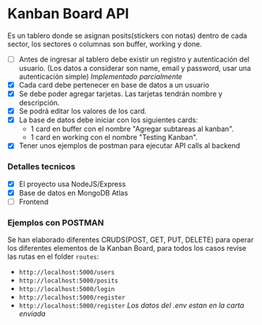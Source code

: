 # Kanban Board API #
Es un tablero donde se asignan posits(stickers con notas) dentro de cada sector, los sectores o columnas son buffer, working y done.
- [ ] Antes de ingresar al tablero debe existir un registro y autenticación del usuario. (Los datos a considerar son name, email y password, usar una autenticación simple) *Implementado parcialmente*
- [X] Cada card debe pertenecer en base de datos a un usuario
- [X] Se debe poder agregar tarjetas. Las tarjetas tendrán nombre y descripción.
- [X] Se podrá editar los valores de los card.
- [X] La base de datos debe iniciar con los siguientes cards:
    - 1 card en buffer con el nombre "Agregar subtareas al kanban".
    - 1 card en working con el nombre "Testing Kanban".
- [X] Tener unos ejemplos de postman para ejecutar API calls al backend

### Detalles tecnicos
- [X] El proyecto usa NodeJS/Express
- [X] Base de datos en MongoDB Atlas
- [ ] Frontend

### Ejemplos con POSTMAN
Se han elaborado diferentes CRUDS(POST, GET, PUT, DELETE) para operar los diferentes elementos de la Kanban Board, para todos los casos revise las rutas en el folder `routes`:
- `http://localhost:5000/users`
- `http://localhost:5000/posits`
- `http://localhost:5000/login`
- `http://localhost:5000/register`
- `http://localhost:5000/register`
*Los datos del .env estan en la carta enviada*
